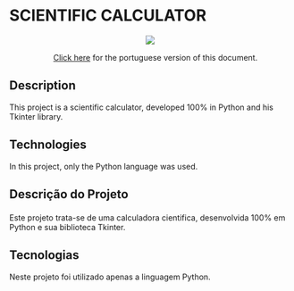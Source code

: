 # SCIENTIFIC CALCULATOR
<p align="center"><img align="center" src="https://cdn.discordapp.com/attachments/1049858882459156550/1049859448119771146/SPOILER_image.png"/><p>

<p align="center"><img height='15' src='https://github.com/csmoore/country-flag-icons/blob/master/country-flags-4x3-png/br.png?raw=true'> <a href="#portuguese">Click here</a> for the portuguese version of this document.</P>

## Description
<p>This project is a scientific calculator, developed 100% in Python and his Tkinter library.</p>


## Technologies

In this project, only the Python language was used.

## <p id="portuguese">Descrição do Projeto</p>
<p>Este projeto trata-se de uma calculadora cientifica, desenvolvida 100% em Python e sua biblioteca Tkinter.</p>


## Tecnologias

Neste projeto foi utilizado apenas a linguagem Python.

 
